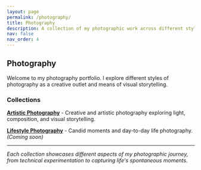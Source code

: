 ```yaml
---
layout: page
permalink: /photography/
title: Photography
description: A collection of my photographic work across different styles and subjects.
nav: false
nav_order: 4
---
```


## Photography

Welcome to my photography portfolio. I explore different styles of photography as a creative outlet and means of visual storytelling.

### Collections

**[Artistic Photography](/photography/artistic/)** - Creative and artistic photography exploring light, composition, and visual storytelling.

**[Lifestyle Photography](/photography/lifestyle/)** - Candid moments and day-to-day life photography.*(Coming soon)*

---

*Each collection showcases different aspects of my photographic journey, from technical experimentation to capturing life's spontaneous moments.*